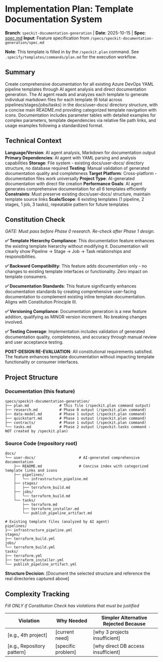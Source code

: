 # Implementation Plan: Template Documentation System

**Branch**: `speckit-documentation-generation` | **Date**: 2025-10-15 | **Spec**: [spec.md](spec.md)
**Input**: Feature specification from `/specs/speckit-documentation-generation/spec.md`

**Note**: This template is filled in by the `/speckit.plan` command. See `.specify/templates/commands/plan.md` for the execution workflow.

## Summary

Create comprehensive documentation for all existing Azure DevOps YAML pipeline templates through AI agent analysis and direct documentation generation. The AI agent reads and analyzes each template to generate individual markdown files for each template (6 total across pipelines/stages/jobs/tasks) in the docs/user-docs/ directory structure, with a concise main README.md providing categorized template navigation with icons. Documentation includes parameter tables with detailed examples for complex parameters, template dependencies via relative file path links, and usage examples following a standardized format.

## Technical Context

**Language/Version**: AI agent analysis, Markdown for documentation output
**Primary Dependencies**: AI agent with YAML parsing and analysis capabilities
**Storage**: File system - existing docs/user-docs/ directory structure, no database required
**Testing**: Manual validation of generated documentation quality and completeness
**Target Platform**: Cross-platform - documentation files work universally
**Project Type**: AI-generated documentation with direct file creation
**Performance Goals**: AI agent generates comprehensive documentation for all 6 templates efficiently
**Constraints**: Must preserve existing docs/user-docs/ structure, maintain template source links
**Scale/Scope**: 6 existing templates (1 pipeline, 2 stages, 1 job, 3 tasks), repeatable pattern for future templates

## Constitution Check

*GATE: Must pass before Phase 0 research. Re-check after Phase 1 design.*

**✅ Template Hierarchy Compliance**: This documentation feature enhances the existing template hierarchy without modifying it. Documentation will clearly show Pipeline → Stage → Job → Task relationships and responsibilities.

**✅ Backward Compatibility**: This feature adds documentation only - no changes to existing template interfaces or functionality. Zero impact on template consumers.

**✅ Documentation Standards**: This feature significantly enhances documentation standards by creating comprehensive user-facing documentation to complement existing inline template documentation. Aligns with Constitution Principle III.

**✅ Versioning Compliance**: Documentation generation is a new feature addition, qualifying as MINOR version increment. No breaking changes involved.

**✅ Testing Coverage**: Implementation includes validation of generated documentation quality, completeness, and accuracy through manual review and user acceptance testing.

**POST-DESIGN RE-EVALUATION**: All constitutional requirements satisfied. The feature enhances template documentation without impacting template functionality or consumer interfaces.

## Project Structure

### Documentation (this feature)

```
specs/speckit-documentation-generation/
├── plan.md              # This file (/speckit.plan command output)
├── research.md          # Phase 0 output (/speckit.plan command)
├── data-model.md        # Phase 1 output (/speckit.plan command)
├── quickstart.md        # Phase 1 output (/speckit.plan command)
├── contracts/           # Phase 1 output (/speckit.plan command)
└── tasks.md             # Phase 2 output (/speckit.tasks command - NOT created by /speckit.plan)
```

### Source Code (repository root)

```
docs/
└── user-docs/                    # AI-generated comprehensive documentation
    ├── README.md                 # Concise index with categorized template links and icons
    ├── pipelines/
    │   └── infrastructure_pipeline.md
    ├── stages/
    │   ├── terraform_build.md
    ├── jobs/
    │   └── terraform_build.md
    └── tasks/
        ├── terraform.md
        ├── terraform_installer.md
        └── publish_pipeline_artifact.md

# Existing template files (analyzed by AI agent)
pipelines/
├── infrastructure_pipeline.yml
stages/
├── terraform_build.yml
jobs/
└── terraform_build.yml
tasks/
├── terraform.yml
├── terraform_installer.yml
└── publish_pipeline_artifact.yml

```

**Structure Decision**: [Document the selected structure and reference the real
directories captured above]

## Complexity Tracking

*Fill ONLY if Constitution Check has violations that must be justified*

| Violation                  | Why Needed         | Simpler Alternative Rejected Because |
|----------------------------|--------------------|--------------------------------------|
| [e.g., 4th project]        | [current need]     | [why 3 projects insufficient]        |
| [e.g., Repository pattern] | [specific problem] | [why direct DB access insufficient]  |
